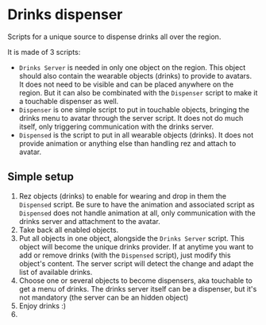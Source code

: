 # Drinks dispenser

Scripts for a unique source to dispense drinks all over the region.

It is made of 3 scripts:
* `Drinks Server` is needed in only one object on the region. This object should also contain the wearable objects (drinks) to provide to avatars. It does not need to be visible and can be placed anywhere on the region. But it can also be combinated with the `Dispenser` script to make it a touchable dispenser as well.
* `Dispenser` is one simple script to put in touchable objects, bringing the drinks menu to avatar through the server script. It does not do much itself, only triggering communication with the drinks server.
* `Dispensed` is the script to put in all wearable objects (drinks). It does not provide animation or anything else than handling rez and attach to avatar.


## Simple setup

1. Rez objects (drinks) to enable for wearing and drop in them the `Dispensed` script. Be sure to have the animation and associated script as `Dispensed` does not handle animation at all, only communication with the drinks server and attachment to the avatar.
2. Take back all enabled objects.
3. Put all objects in one object, alongside the `Drinks Server` script. This object will become the unique drinks provider. If at anytime you want to add or remove drinks (with the `Dispensed` script), just modify this object's content. The server script will detect the change and adapt the list of available drinks.
4. Choose one or several objects to become dispensers, aka touchable to get a menu of drinks. The drinks server itself can be a dispenser, but it's not mandatory (the server can be an hidden object)
5. Enjoy drinks :)
6. 